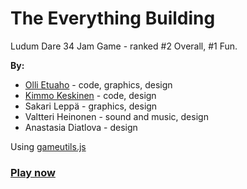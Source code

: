 # The Everything Building

Ludum Dare 34 Jam Game - ranked #2 Overall, #1 Fun.

**By:**
* [Olli Etuaho](https://twitter.com/oletus) - code, graphics, design
* [Kimmo Keskinen](https://twitter.com/kavrielh) - code, design
* Sakari Leppä - graphics, design
* Valtteri Heinonen - sound and music, design
* Anastasia Diatlova - design

Using [gameutils.js](https://github.com/oletus/gameutils.js/)

### [Play now](http://oletus.github.io/elevator/)
